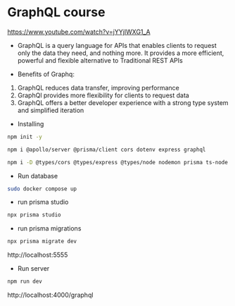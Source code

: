 # GraphQL course 
https://www.youtube.com/watch?v=jYYjIWXG1_A 

- GraphQL is a query language for APIs that enables clients to request only the data they need, and nothing more. It provides a more efficient, powerful and flexible alternative to Traditional REST APIs 

- Benefits of Graphq:
1. GraphQL reduces data transfer, improving performance
2. GraphQl provides more flexibility for clients to request data
3. GraphQL offers a better developer experience with a strong type system and simplified iteration 


- Installing 
```bash
npm init -y 

npm i @apollo/server @prisma/client cors dotenv express graphql

npm i -D @types/cors @types/express @types/node nodemon prisma ts-node typescript
``` 

- Run database 
```bash
sudo docker compose up
```
- run prisma studio
```bash
npx prisma studio 

``` 
- run prisma migrations
```bash
npx prisma migrate dev
```
http://localhost:5555 

- Run server
```bash
npm run dev
```

http://localhost:4000/graphql 

